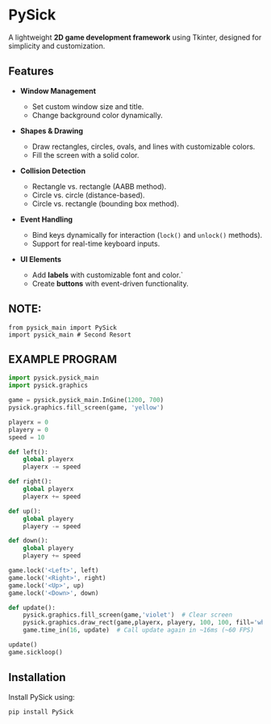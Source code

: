 # PySick 
A lightweight **2D game development framework** using Tkinter, designed for simplicity and customization.

## Features 
- **Window Management**
  - Set custom window size and title.
  - Change background color dynamically.

- **Shapes & Drawing**
  - Draw rectangles, circles, ovals, and lines with customizable colors.
  - Fill the screen with a solid color.

- **Collision Detection**
  - Rectangle vs. rectangle (AABB method).
  - Circle vs. circle (distance-based).
  - Circle vs. rectangle (bounding box method).

- **Event Handling**
  - Bind keys dynamically for interaction (`lock()` and `unlock()` methods).
  - Support for real-time keyboard inputs.

- **UI Elements**
  - Add **labels** with customizable font and color.`
  - Create **buttons** with event-driven functionality.
## NOTE:
  ```
  from pysick_main import PySick
  import pysick_main # Second Resort
  ```
## EXAMPLE PROGRAM
```python 
import pysick.pysick_main
import pysick.graphics

game = pysick.pysick_main.InGine(1200, 700)
pysick.graphics.fill_screen(game, 'yellow')

playerx = 0
playery = 0
speed = 10

def left():
    global playerx
    playerx -= speed

def right():
    global playerx
    playerx += speed

def up():
    global playery
    playery -= speed

def down():
    global playery
    playery += speed

game.lock('<Left>', left)
game.lock('<Right>', right)
game.lock('<Up>', up)
game.lock('<Down>', down)

def update():
    pysick.graphics.fill_screen(game,'violet')  # Clear screen
    pysick.graphics.draw_rect(game,playerx, playery, 100, 100, fill='white')  # Correct rect drawing
    game.time_in(16, update)  # Call update again in ~16ms (~60 FPS)

update()
game.sickloop()
```
## Installation 
Install PySick using:
```bash
pip install PySick